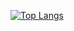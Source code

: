 
[![Top Langs](https://github-readme-stats.vercel.app/api/top-langs/?username=Mnichuu)](https://github.com/Mnichuu)
